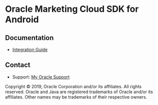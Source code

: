 # Oracle Marketing Cloud SDK for Android

## Documentation
* [Integration Guide](https://docs.oracle.com/cloud/latest/marketingcs_gs/OMCFB/android/)

## Contact
* Support: [My Oracle Support](http://support.oracle.com)

Copyright © 2019, Oracle Corporation and/or its affiliates. All rights reserved. Oracle and Java are registered trademarks of Oracle and/or its affiliates. Other names may be trademarks of their respective owners.
